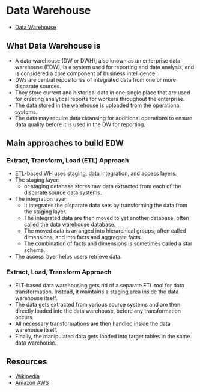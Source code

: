 # Data Warehouse

- [Data Warehouse](#data-warehouse)

## What Data Warehouse is

- A data warehouse (DW or DWH), also known as an enterprise data warehouse (EDW), is a system used for reporting and data analysis, and is considered a core component of business intelligence.
- DWs are central repositories of integrated data from one or more disparate sources.
- They store current and historical data in one single place that are used for creating analytical reports for workers throughout the enterprise.
- The data stored in the warehouse is uploaded from the operational systems.
- The data may require data cleansing for additional operations to ensure data quality before it is used in the DW for reporting.

## Main approaches to build EDW

### Extract, Transform, Load (ETL) Approach

- ETL-based WH uses staging, data integration, and access layers.
- The staging layer:
  - or staging database stores raw data extracted from each of the disparate source data systems.
- The integration layer:
  - It integrates the disparate data sets by transforming the data from the staging layer.
  - The integrated data are then moved to yet another database, often called the data warehouse database.
  - The moved data is arranged into hierarchical groups, often called dimensions, and into facts and aggregate facts.
  - The combination of facts and dimensions is sometimes called a star schema.
- The access layer helps users retrieve data.

### Extract, Load, Transform Approach

- ELT-based data warehousing gets rid of a separate ETL tool for data transformation. Instead, it maintains a staging area inside the data warehouse itself.
- The data gets extracted from various source systems and are then directly loaded into the data warehouse, before any transformation occurs.
- All necessary transformations are then handled inside the data warehouse itself.
- Finally, the manipulated data gets loaded into target tables in the same data warehouse.

## Resources

- [Wikipedia](https://en.wikipedia.org/wiki/Data_warehouse#ETL-based_data_warehousing)
- [Amazon AWS](https://aws.amazon.com/data-warehouse/)